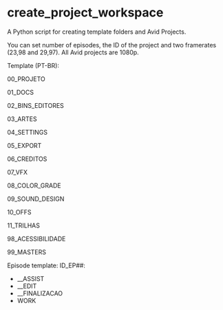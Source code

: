 # create_project_workspace
A Python script for creating template folders and Avid Projects.

You can set number of episodes, the ID of the project and two framerates (23,98 and 29,97).
All Avid projects are 1080p.

Template (PT-BR):

00_PROJETO

01_DOCS

02_BINS_EDITORES

03_ARTES

04_SETTINGS

05_EXPORT

06_CREDITOS

07_VFX

08_COLOR_GRADE

09_SOUND_DESIGN

10_OFFS

11_TRILHAS

98_ACESSIBILIDADE

99_MASTERS

Episode template:
ID_EP##:
  - __ASSIST
  - __EDIT
  - __FINALIZACAO
  - WORK

